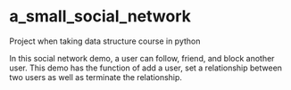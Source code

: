 # a_small_social_network
Project when taking data structure course in python

In this social network demo, a user can follow, friend, and block another user. 
This demo has the function of add a user, set a relationship between two users as well as terminate the relationship. 

